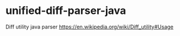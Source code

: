 # unified-diff-parser-java
Diff utility java parser https://en.wikipedia.org/wiki/Diff_utility#Usage
